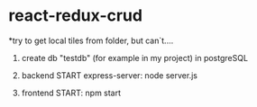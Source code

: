 # react-redux-crud

*try to get local tiles from folder, but can`t....

1) create db "testdb" (for example in my project) in postgreSQL

2) backend
START express-server: node server.js

2) frontend
START: npm start
